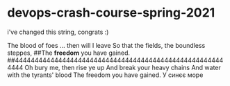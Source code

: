 # devops-crash-course-spring-2021
i've changed this string, congrats :)

The blood of foes ... then will I leave
So that the fields, the boundless steppes,
##The **freedom** you have gained.
##444444444444444444444444444444444444444444444444444444444
Oh bury me, then rise ye up
And break your heavy chains
And water with the tyrants' blood
The freedom you have gained.
У синєє море
